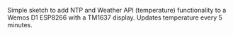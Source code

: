 Simple sketch to add NTP and Weather API (temperature) functionality to a Wemos D1 ESP8266 with a TM1637 display. Updates temperature every 5 minutes.
